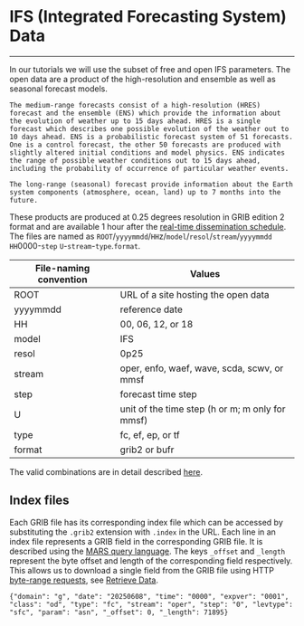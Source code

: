 # IFS (Integrated Forecasting System) Data
---

In our tutorials we will use the subset of free and open IFS parameters. The open data are a product of the high-resolution and ensemble as well as seasonal forecast models.

```{dropdown} Medium-range and long-range forecast models 
The medium-range forecasts consist of a high-resolution (HRES) forecast and the ensemble (ENS) which provide the information about the evolution of weather up to 15 days ahead. HRES is a single forecast which describes one possible evolution of the weather out to 10 days ahead. ENS is a probabilistic forecast system of 51 forecasts. One is a control forecast, the other 50 forecasts are produced with slightly altered initial conditions and model physics. ENS indicates the range of possible weather conditions out to 15 days ahead, including the probability of occurrence of particular weather events.

The long-range (seasonal) forecast provide information about the Earth system components (atmosphere, ocean, land) up to 7 months into the future.
```

These products are produced at 0.25 degrees resolution in GRIB edition 2 format and are available 1 hour after the [real-time dissemination schedule](https://confluence.ecmwf.int/display/DAC/Dissemination+schedule). The files are named as `ROOT`/`yyyymmdd`/`HH`z/`model`/`resol`/`stream`/`yyyymmdd` `HH`0000-`step` `U`-`stream`-`type`.`format`.

| File-naming convention | Values |
| -------- | ---- |
| ROOT | URL of a site hosting the open data |
| yyyymmdd | reference date |
| HH | 00, 06, 12, or 18 |
| model | IFS |
| resol | 0p25 |
| stream | oper, enfo, waef, wave, scda, scwv, or mmsf |
| step | forecast time step |
| U | unit of the time step (h or m; m only for mmsf) |
| type | fc, ef, ep, or tf |
| format | grib2 or bufr |

The valid combinations are in detail described [here](https://confluence.ecmwf.int/display/DAC/ECMWF+open+data%3A+real-time+forecasts+from+IFS+and+AIFS).

## Index files
Each GRIB file has its corresponding index file which can be accessed by substituting the `.grib2` extension with `.index` in the URL. Each line in an index file represents a GRIB field in the corresponding GRIB file. It is described using the [MARS query language](https://confluence.ecmwf.int/display/WEBAPI/Brief+MARS+request+syntax). The keys `_offset`  and `_length` represent the byte offset and length of the corresponding field respectively. This allows us to download a single field from the GRIB file using HTTP [byte-range requests](https://www.keycdn.com/support/byte-range-requests), see [Retrieve Data](../datadownload/data-download.ipynb).
```
{"domain": "g", "date": "20250608", "time": "0000", "expver": "0001", "class": "od", "type": "fc", "stream": "oper", "step": "0", "levtype": "sfc", "param": "asn", "_offset": 0, "_length": 71895}
```
